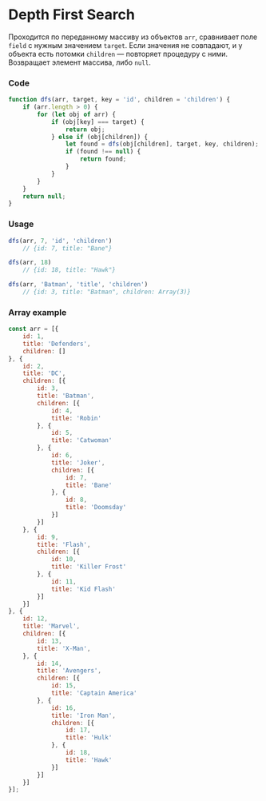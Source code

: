 # Depth First Search

Проходится по переданному массиву из объектов `arr`, сравнивает поле `field` с нужным значением `target`. Если значения не совпадают, и у объекта есть потомки `children` — повторяет процедуру с ними. Возвращает элемент массива, либо `null`.

### Code
``` javascript
function dfs(arr, target, key = 'id', children = 'children') {
    if (arr.length > 0) {
        for (let obj of arr) {
            if (obj[key] === target) {
                return obj;
            } else if (obj[children]) {
                let found = dfs(obj[children], target, key, children);
                if (found !== null) {
                    return found;
                }
            }
        }
    }
    return null;
}
```



### Usage
``` javascript
dfs(arr, 7, 'id', 'children')
    // {id: 7, title: "Bane"}

dfs(arr, 18)
    // {id: 18, title: "Hawk"}

dfs(arr, 'Batman', 'title', 'children')
    // {id: 3, title: "Batman", children: Array(3)}
```



### Array example
``` javascript
const arr = [{
    id: 1,
    title: 'Defenders',
    children: []
}, {
    id: 2,
    title: 'DC',
    children: [{
        id: 3,
        title: 'Batman',
        children: [{
            id: 4,
            title: 'Robin'
        }, {
            id: 5,
            title: 'Catwoman'
        }, {
            id: 6,
            title: 'Joker',
            children: [{
                id: 7,
                title: 'Bane'
            }, {
                id: 8,
                title: 'Doomsday'
            }]
        }]
    }, {
        id: 9,
        title: 'Flash',
        children: [{
            id: 10,
            title: 'Killer Frost'
        }, {
            id: 11,
            title: 'Kid Flash'
        }]
    }]
}, {
    id: 12,
    title: 'Marvel',
    children: [{
        id: 13,
        title: 'X-Man',
    }, {
        id: 14,
        title: 'Avengers',
        children: [{
            id: 15,
            title: 'Captain America'
        }, {
            id: 16,
            title: 'Iron Man',
            children: [{
                id: 17,
                title: 'Hulk'
            }, {
                id: 18,
                title: 'Hawk'
            }]
        }]
    }]
}];
```